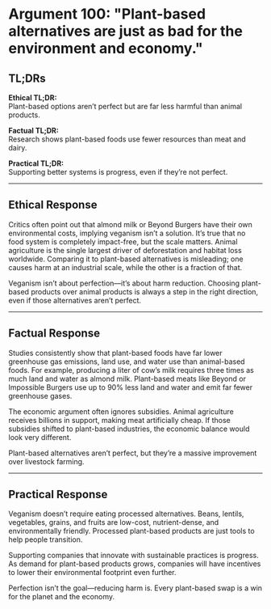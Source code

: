 <!-- type: Economic & Industry -->

# Argument 100: "Plant-based alternatives are just as bad for the environment and economy."

## TL;DRs

**Ethical TL;DR:**  
Plant-based options aren’t perfect but are far less harmful than animal products.

**Factual TL;DR:**  
Research shows plant-based foods use fewer resources than meat and dairy.

**Practical TL;DR:**  
Supporting better systems is progress, even if they’re not perfect.

---

## Ethical Response

Critics often point out that almond milk or Beyond Burgers have their own environmental costs, implying veganism isn’t a solution. It’s true that no food system is completely impact-free, but the scale matters. Animal agriculture is the single largest driver of deforestation and habitat loss worldwide. Comparing it to plant-based alternatives is misleading; one causes harm at an industrial scale, while the other is a fraction of that.

Veganism isn’t about perfection—it’s about harm reduction. Choosing plant-based products over animal products is always a step in the right direction, even if those alternatives aren’t perfect.

---

## Factual Response

Studies consistently show that plant-based foods have far lower greenhouse gas emissions, land use, and water use than animal-based foods. For example, producing a liter of cow’s milk requires three times as much land and water as almond milk. Plant-based meats like Beyond or Impossible Burgers use up to 90% less land and water and emit far fewer greenhouse gases.

The economic argument often ignores subsidies. Animal agriculture receives billions in support, making meat artificially cheap. If those subsidies shifted to plant-based industries, the economic balance would look very different.

Plant-based alternatives aren’t perfect, but they’re a massive improvement over livestock farming.

---

## Practical Response

Veganism doesn’t require eating processed alternatives. Beans, lentils, vegetables, grains, and fruits are low-cost, nutrient-dense, and environmentally friendly. Processed plant-based products are just tools to help people transition.

Supporting companies that innovate with sustainable practices is progress. As demand for plant-based products grows, companies will have incentives to lower their environmental footprint even further.

Perfection isn’t the goal—reducing harm is. Every plant-based swap is a win for the planet and the economy.
